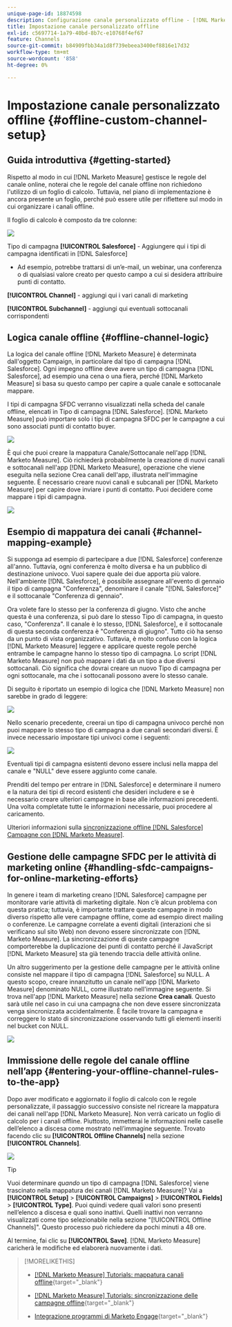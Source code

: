 ```yaml
---
unique-page-id: 18874598
description: Configurazione canale personalizzato offline - [!DNL Marketo Measure]
title: Impostazione canale personalizzato offline
exl-id: c5697714-1a79-40bd-8b7c-e10768f4ef67
feature: Channels
source-git-commit: b84909fbb34a1d8f739ebeea3400ef8816e17d32
workflow-type: tm+mt
source-wordcount: '858'
ht-degree: 0%

---
```


# Impostazione canale personalizzato offline {#offline-custom-channel-setup}

## Guida introduttiva {#getting-started}

Rispetto al modo in cui [!DNL Marketo Measure] gestisce le regole del canale online, noterai che le regole del canale offline non richiedono l&#39;utilizzo di un foglio di calcolo. Tuttavia, nel piano di implementazione è ancora presente un foglio, perché può essere utile per riflettere sul modo in cui organizzare i canali offline.

Il foglio di calcolo è composto da tre colonne:

![](assets/1-2.png)

Tipo di campagna **[!UICONTROL Salesforce]** - Aggiungere qui i tipi di campagna identificati in [!DNL Salesforce]

* Ad esempio, potrebbe trattarsi di un’e-mail, un webinar, una conferenza o di qualsiasi valore creato per questo campo a cui si desidera attribuire punti di contatto.

**[!UICONTROL Channel]** - aggiungi qui i vari canali di marketing

**[!UICONTROL Subchannel]** - aggiungi qui eventuali sottocanali corrispondenti

## Logica canale offline {#offline-channel-logic}

La logica del canale offline [!DNL Marketo Measure] è determinata dall&#39;oggetto Campaign, in particolare dal tipo di campagna [!DNL Salesforce]. Ogni impegno offline deve avere un tipo di campagna [!DNL Salesforce], ad esempio una cena o una fiera, perché [!DNL Marketo Measure] si basa su questo campo per capire a quale canale e sottocanale mappare.

I tipi di campagna SFDC verranno visualizzati nella scheda del canale offline, elencati in Tipo di campagna [!DNL Salesforce]. [!DNL Marketo Measure] può importare solo i tipi di campagna SFDC per le campagne a cui sono associati punti di contatto buyer.

![](assets/2-2.png)

È qui che puoi creare la mappatura Canale/Sottocanale nell&#39;app [!DNL Marketo Measure]. Ciò richiederà probabilmente la creazione di nuovi canali e sottocanali nell&#39;app [!DNL Marketo Measure], operazione che viene eseguita nella sezione Crea canali dell&#39;app, illustrata nell&#39;immagine seguente. È necessario creare nuovi canali e subcanali per [!DNL Marketo Measure] per capire dove inviare i punti di contatto. Puoi decidere come mappare i tipi di campagna.

![](assets/3-2.png)

## Esempio di mappatura dei canali {#channel-mapping-example}

Si supponga ad esempio di partecipare a due [!DNL Salesforce] conferenze all&#39;anno. Tuttavia, ogni conferenza è molto diversa e ha un pubblico di destinazione univoco. Vuoi sapere quale dei due apporta più valore. Nell&#39;ambiente [!DNL Salesforce], è possibile assegnare all&#39;evento di gennaio il tipo di campagna &quot;Conferenza&quot;, denominare il canale &quot;[!DNL Salesforce]&quot; e il sottocanale &quot;Conferenza di gennaio&quot;.

Ora volete fare lo stesso per la conferenza di giugno. Visto che anche questa è una conferenza, si può dare lo stesso Tipo di campagna, in questo caso, &quot;Conferenza&quot;. Il canale è lo stesso, [!DNL Salesforce], e il sottocanale di questa seconda conferenza è &quot;Conferenza di giugno&quot;. Tutto ciò ha senso da un punto di vista organizzativo. Tuttavia, è molto confuso con la logica [!DNL Marketo Measure] leggere e applicare queste regole perché entrambe le campagne hanno lo stesso tipo di campagna. Lo script [!DNL Marketo Measure] non può mappare i dati da un tipo a due diversi sottocanali. Ciò significa che dovrai creare un nuovo Tipo di campagna per ogni sottocanale, ma che i sottocanali possono avere lo stesso canale.

Di seguito è riportato un esempio di logica che [!DNL Marketo Measure] non sarebbe in grado di leggere:

![](assets/4-2.png)

Nello scenario precedente, creerai un tipo di campagna univoco perché non puoi mappare lo stesso tipo di campagna a due canali secondari diversi. È invece necessario impostare tipi univoci come i seguenti:

![](assets/5-2.png)

Eventuali tipi di campagna esistenti devono essere inclusi nella mappa del canale e &quot;NULL&quot; deve essere aggiunto come canale.

Prenditi del tempo per entrare in [!DNL Salesforce] e determinare il numero e la natura dei tipi di record esistenti che desideri includere e se è necessario creare ulteriori campagne in base alle informazioni precedenti. Una volta completate tutte le informazioni necessarie, puoi procedere al caricamento.

Ulteriori informazioni sulla [sincronizzazione offline [!DNL Salesforce] Campagne con [!DNL Marketo Measure]](/help/channel-tracking-and-setup/offline-channels/legacy-processes/syncing-offline-campaigns.md).

## Gestione delle campagne SFDC per le attività di marketing online {#handling-sfdc-campaigns-for-online-marketing-efforts}

In genere i team di marketing creano [!DNL Salesforce] campagne per monitorare varie attività di marketing digitale. Non c’è alcun problema con questa pratica; tuttavia, è importante trattare queste campagne in modo diverso rispetto alle vere campagne offline, come ad esempio direct mailing o conferenze. Le campagne correlate a eventi digitali (interazioni che si verificano sul sito Web) non devono essere sincronizzate con [!DNL Marketo Measure]. La sincronizzazione di queste campagne comporterebbe la duplicazione dei punti di contatto perché il JavaScript [!DNL Marketo Measure] sta già tenendo traccia delle attività online.

Un altro suggerimento per la gestione delle campagne per le attività online consiste nel mappare il tipo di campagna [!DNL Salesforce] su NULL. A questo scopo, creare innanzitutto un canale nell&#39;app [!DNL Marketo Measure] denominato NULL, come illustrato nell&#39;immagine seguente. Si trova nell&#39;app [!DNL Marketo Measure] nella sezione **Crea canali**. Questo sarà utile nel caso in cui una campagna che non deve essere sincronizzata venga sincronizzata accidentalmente. È facile trovare la campagna e correggere lo stato di sincronizzazione osservando tutti gli elementi inseriti nel bucket con NULL.

![](assets/6-2.png)

## Immissione delle regole del canale offline nell’app {#entering-your-offline-channel-rules-to-the-app}

Dopo aver modificato e aggiornato il foglio di calcolo con le regole personalizzate, il passaggio successivo consiste nel ricreare la mappatura dei canali nell&#39;app [!DNL Marketo Measure]. Non verrà caricato un foglio di calcolo per i canali offline. Piuttosto, immetterai le informazioni nelle caselle dell’elenco a discesa come mostrato nell’immagine seguente. Trovato facendo clic su **[!UICONTROL Offline Channels]** nella sezione **[!UICONTROL Channels]**.

![](assets/7-2.png)

>[!TIP]
>
>Vuoi determinare _quando_ un tipo di campagna [!DNL Salesforce] viene trascinato nella mappatura dei canali [!DNL Marketo Measure]? Vai a **[!UICONTROL Setup]** > **[!UICONTROL Campaigns]** > **[!UICONTROL Fields]** > **[!UICONTROL Type]**. Puoi quindi vedere quali valori sono presenti nell’elenco a discesa e quali sono inattivi. Quelli inattivi non verranno visualizzati come tipo selezionabile nella sezione &quot;[!UICONTROL Offline Channels]&quot;. Questo processo può richiedere da pochi minuti a 48 ore.

Al termine, fai clic su **[!UICONTROL Save]**. [!DNL Marketo Measure] caricherà le modifiche ed elaborerà nuovamente i dati.

>[!MORELIKETHIS]
>
>* [[!DNL Marketo Measure] Tutorials: mappatura canali offline](https://experienceleague.adobe.com/it/docs/marketo-measure-learn/tutorials/onboarding/marketo-measure-salesforce/mapping-offline-channels){target="_blank"}
>
>* [[!DNL Marketo Measure] Tutorials: sincronizzazione delle campagne offline](https://experienceleague.adobe.com/it/docs/marketo-measure-learn/tutorials/onboarding/marketo-measure-salesforce/syncing-offline-campaigns){target="_blank"}
>
>* [Integrazione programmi di Marketo Engage](/help/marketo-measure-and-marketo/marketo-measure-integrations-with-marketo/marketo-engage-programs-integration.md#channel-mapping){target="_blank"}
